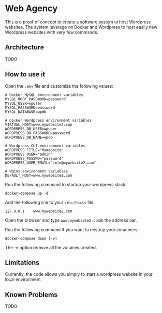 # Web Agency

This is a proof of concept to create a software system to host Wordpress websites. The system leverage on Docker and Wordpress to host easily new Wordpress websites with very few commands.

## Architecture

TODO

## How to use it

Open the ```.env``` file and customize the following values:

```
# Docker MySQL environment variables
MYSQL_ROOT_PASSWORD=password
MYSQL_USER=wpuser
MYSQL_PASSWORD=password
MYSQL_DATABASE=wpdb

# Docker Wordpress environment variables
VIRTUAL_HOST=www.mywebsite2.com
WORDPRESS_DB_USER=wpuser
WORDPRESS_DB_PASSWORD=password
WORDPRESS_DB_NAME=wpdb

# Wordpress CLI environment variables 
WORDPRESS_TITLE="MyWebsite"
WORDPRESS_USER="admin"
WORDPRESS_PASSWD="password"
WORDPRESS_USER_EMAIL="info@mywebsite2.com"

# Nginx environment variables
DEFAULT_HOST=www.mywebsite2.com
```

Run the following command to startup your wordpress stack:

```
docker-compose up -d
```

Add the following line to your ```/etc/hosts``` file.

```
127.0.0.1    www.mywebsite2.com
```

Open the browser and type ```www.mywebsite2.com```in the address bar.

Run the following command if you want to destroy your conatiners:

```
docker-compose down [-v]
```

The -v option remove all the volumes created.

## Limitations

Currently, the code allows you simply to start a wordpress website in your local environment 

## Known Problems

TODO
